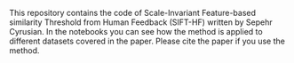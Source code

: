 This repository contains the code of Scale-Invariant Feature-based similarity
Threshold from Human Feedback (SIFT-HF) written by Sepehr Cyrusian.
In the notebooks you can see how the method is applied to different datasets covered in the paper.
Please cite the paper if you use the method.
